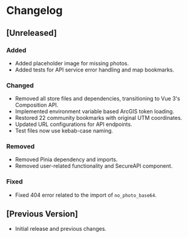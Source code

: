 # Changelog

## [Unreleased]

### Added

- Added placeholder image for missing photos.
- Added tests for API service error handling and map bookmarks.

### Changed

- Removed all store files and dependencies, transitioning to Vue 3's Composition API.
- Implemented environment variable based ArcGIS token loading.
- Restored 22 community bookmarks with original UTM coordinates.
- Updated URL configurations for API endpoints.
- Test files now use kebab-case naming.

### Removed

- Removed Pinia dependency and imports.
- Removed user-related functionality and SecureAPI component.

### Fixed

- Fixed 404 error related to the import of `no_photo_base64`.

## [Previous Version]

- Initial release and previous changes.
